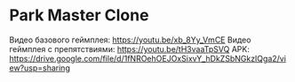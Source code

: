 # Park Master Clone
 
 Видео базового геймплея: https://youtu.be/xb_8Yy_VmCE
 Видео геймплея с препятствиями: https://youtu.be/tH3vaaTpSVQ
 APK: https://drive.google.com/file/d/1fNROehOEJOxSixvY_hDkZSbNGkzIQga2/view?usp=sharing
